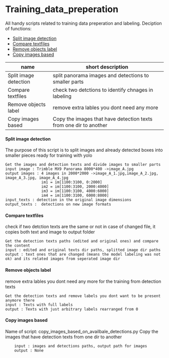 # Training_data_preperation
All handy scripts related to training data preperation and labeling. Deciption of functions:
- [Split image detection](#Split-image-detection)
- [Compare textfiles](#Compare-textfiles)
- [Remove objects label](#Remove-objects-label)
- [Copy images based](#Copy-images-based)

| name | short description | 
| --- | --- | 
| Split image detection | split panorama images and detections to smaller parts |
| Compare textfiles | check two detctions to identify chnages in labeling  | 
| Remove objects label | remove extra lables you dont need any more  |
| Copy images based | Copy the images that have detection texts from one dir to another |

#### Split image detection
The purpose of this script is to split images and already detected boxes into smaller pieces ready for training with yolo
```More description:
Get the images and detection texts and divide images to smaller parts
input image : Trimble MX9 Panorama 8000*400 ->image_A.jpg
output images : 4 images in 2000*2000 ->image_A_1.jpg,image_A_2.jpg, image_A_3.jpg, image_A_4.jpg
                im1 = im[1100:3100, 0:2000]
                im2 = im[1100:3100, 2000:4000]
                im3 = im[1100:3100, 4000:6000]
                im4 = im[1100:3100, 6000:8000]
input_texts : detection in the original image dimensions
output_texts :  detections on new image formats
```
#### Compare textfiles
check if two detction texts are the same or not in case of changed file, it copies both text and image to output folder
```More description:
Get the detection texts paths (edited and original ones) and compare the content
input : edited and original texts dir paths, splitted image dir paths
output : text ones that are changed (means the model labeling was not ok) and its related images from seperated image dir
```
#### Remove objects label
remove extra lables you dont need any more for the training from detection texts
```More description:
Get the detection texts and remove labels you dont want to be present anymore there
input : Texts with full labels
output : Texts with just arbitrary labels rearranged from 0
```
#### Copy images based
Name of script: copy_images_based_on_availbale_detections.py
Copy the images that have detection texts from one dir to another
```More description: 
    input : images and detections paths, output path for images
    output : None
```
